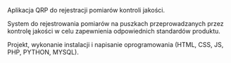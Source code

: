 Aplikacja QRP do rejestracji pomiarów kontroli jakości.

System do rejestrowania pomiarów na puszkach przeprowadzanych przez kontrolę jakości w celu zapewnienia odpowiednich standardów produktu.

Projekt, wykonanie instalacji i napisanie oprogramowania (HTML, CSS, JS, PHP, PYTHON, MYSQL).
